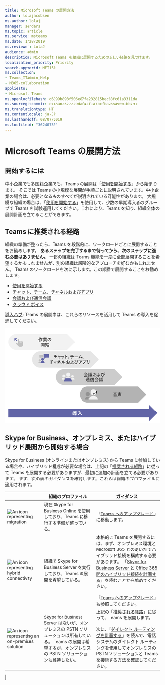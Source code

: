 ```yaml
---
title: Microsoft Teams の展開方法
author: lolajacobsen
ms.author: lolaj
manager: serdars
ms.topic: article
ms.service: msteams
ms.date: 1/28/2019
ms.reviewer: LolaJ
audience: admin
description: Microsoft Teams を組織に展開するための正しい経路を見つけます。
localization_priority: Priority
search.appverid: MET150
ms.collection:
- Teams_ITAdmin_Help
- M365-collaboration
appliesto:
- Microsoft Teams
ms.openlocfilehash: d6199b893f506e87fa232815bec08fc61a3311da
ms.sourcegitcommit: e1c8a62577229daf42f1a7bcfba268a9001bb791
ms.translationtype: HT
ms.contentlocale: ja-JP
ms.lasthandoff: 08/07/2019
ms.locfileid: "36240759"
---
```

# <a name="how-to-roll-out-microsoft-teams"></a>Microsoft Teams の展開方法

## <a name="start-here"></a>開始するには
中小企業でも多国籍企業でも、Teams の展開は「[使用を開始する](get-started-with-teams-quick-start.md)」から始まります。 そこでは Teams の小規模な展開が手順ごとに説明されています。中小企業の場合は、必要となるものすべてが説明されている可能性があります。 大規模な組織の場合は、「[使用を開始する](get-started-with-teams-quick-start.md)」を使用して、少数の早期導入者のグループで Teams を試験運用してください。これにより、Teams を知り、組織全体の展開計画を立てることができます。 

## <a name="recommended-path-to-teams"></a>Teams に推奨される経路


組織の準備が整ったら、Teams を段階的に、ワークロードごとに展開することをお勧めします。 **あるステップを完了するまで待ってから、次のステップに進む必要はありません。** 一部の組織は Teams 機能を一度に全部展開することを希望するかもしれませんが、別の組織は段階的なアプローチを好むかもしれません。 Teams のワークロードを次に示します。この順番で展開することをお勧めします。

- [使用を開始する](get-started-with-teams-quick-start.md)
- [チャット、チーム、チャネルおよびアプリ](deploy-chat-teams-channels-microsoft-teams-landing-page.md)
- [会議および通信会議](deploy-meetings-microsoft-teams-landing-page.md)
- [クラウド ボイス](cloud-voice-landing-page.md)

[導入ハブ](adopt-microsoft-teams-landing-page.md): Teams の展開中は、これらのリソースを活用して Teams の導入を促進してください。

![Teams の展開経路を示す図](media/how-to-roll-out-teams-image1.png)


## <a name="if-youre-starting-from-skype-for-business-on-premises-or-hybrid-deployments"></a>Skype for Business、オンプレミス、またはハイブリッド展開から開始する場合

Skype for Business (オンラインまたはオンプレミス) から Teams に参加している場合や、ハイブリッド構成が必要な場合は、上記の「[推奨される経路](#recommended-path-to-teams)」に従って Teams を展開する必要がありますが、最初に追加の計画を立てる必要があります。 まず、次の表のガイダンスを確認します。これらは組織のプロファイルに適用されます。



|  |組織のプロファイル|ガイダンス  |
|---------|---------|---------|
|<IMG src="https://docs.microsoft.com/en-us/office/media/icons/migration-blue.svg" alt="An icon representing migration" height="50" width="50">|現在 Skype for Business Online を使用しており、Teams に移行する準備が整っている。 |「[Teams へのアップグレード](upgrade-start-here.md)」に移動します。        |
|<IMG SRC="https://docs.microsoft.com/en-us/office/media/icons/hybrid-blue.svg" alt="An icon representing hybrid connectivity" height="50" width="50">|組織で Skype for Business Server を実行しており、Teams の展開を希望している。 |本格的に Teams を展開するには、まず、オンプレミス環境と Microsoft 365 とのあいだでハイブリッド接続を構成する必要があります。 「[Skype for Business Server と Office 365 間のハイブリッド接続を計画する](https://docs.microsoft.com/skypeforbusiness/hybrid/plan-hybrid-connectivity)」を読むことから始めてください。 <br><br>「[Teams へのアップグレード](upgrade-start-here.md)」も参照してください。    |
|<IMG src="https://docs.microsoft.com/en-us/office/media/icons/on-premises.svg" alt="An icon representing an on-premises solution" height="50" width="50">|Skype for Business Server はないが、オンプレミスの PSTN ソリューションは所有している。 Teams の展開は希望するが、オンプレミスの PSTN ソリューションも維持したい。 |上記の「[推奨される経路](#recommended-path-to-teams)」に従って、Teams を展開します。<br><br>次に、「[ダイレクト ルーティングを計画する](direct-routing-plan.md)」を読んで、電話システムのダイレクト ルーティングを使用してオンプレミスの PSTN ソリューションと Teams を接続する方法を確認してください。|
|


